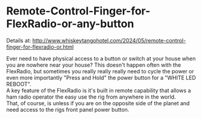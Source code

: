 # Remote-Control-Finger-for-FlexRadio-or-any-button

Details at: http://www.whiskeytangohotel.com/2024/05/remote-control-finger-for-flexradio-or.html

Ever need to have physical access to a button or switch at your house when you are 
nowhere near your house?  This doesn't happen often with the FlexRadio, but 
sometimes you really really really need to cycle the power or even more 
importantly "Press and Hold" the power button for a "WHITE LED REBOOT".  
A key feature of the FlexRadio is it's built in remote capability that allows 
a ham radio operator the easy use the rig from anywhere in the world.  
That, of course, is unless if you are on the opposite side of the planet and 
need access to the rigs front panel power button.
